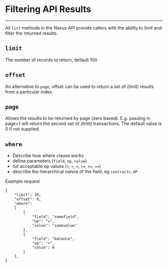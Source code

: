# Filtering API Results
-----------------------------------

All `list` methods in the Nexus API provide callers with the ability to limit and filter the returned results.


## `limit`

The number of records to return, default 100


## `offset`

An alternative to `page`, offset can be used to return a set of (limit) results from a particular index.


## `page`

Allows the results to be returned by page (zero based). E.g. passing in page=1 will return the second set of (limit) transactions. The default value is 0 if not supplied. 


## `where`

 - Describe how where clause works
 - define parameters (`field`, `op`, `value`)
 - list acceptable op values (`>`, `<`, `=`, `>=`, `<=`, `==`)
 - describe the hierarchical nature of the field, eg  `contracts.OP`

Example request
```
{
    "limit": 10,
    "offset": 0,
    "where":
    [
        {
            "field": "somefield",
            "op": "=",
            "value": "somevalue"
        },
        {
            "field": "balance",
            "op": ">",
            "value": 0
        }
    ],
}
```
